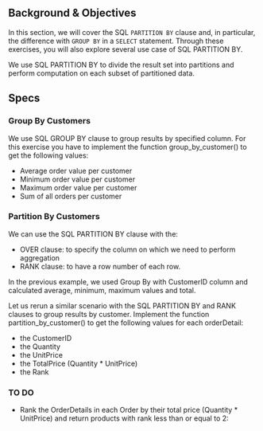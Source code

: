## Background & Objectives

In this section, we will cover the SQL `PARTITION BY` clause and, in particular, the difference with `GROUP BY` in a `SELECT` statement. Through these exercises, you will also explore several use case of SQL PARTITION BY.

We use SQL PARTITION BY to divide the result set into partitions and perform computation on each subset of partitioned data.

## Specs

### Group By Customers

We use SQL GROUP BY clause to group results by specified column. For this exercise you have to implement the function group_by_customer() to get the following values:
- Average order value per customer
- Minimum order value per customer
- Maximum order value per customer
- Sum of all orders per customer

### Partition By Customers

We can use the SQL PARTITION BY clause with the:
- OVER clause: to specify the column on which we need to perform aggregation
- RANK clause: to have a row number of each row.

In the previous example, we used Group By with CustomerID column and calculated average, minimum, maximum values and total.

Let us rerun a similar scenario with the SQL PARTITION BY and RANK clauses to group results by customer. Implement the function partition_by_customer() to get the following values for each orderDetail:
- the CustomerID
- the Quantity
- the UnitPrice
- the TotalPrice (Quantity * UnitPrice)
- the Rank


### TO DO
- Rank the OrderDetails in each Order by their total price (Quantity * UnitPrice) and return products with rank less than or equal to 2:


